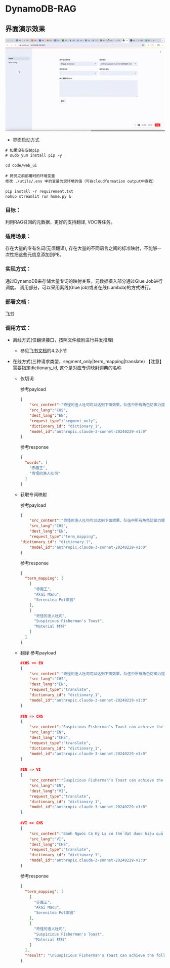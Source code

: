 # DynamoDB-RAG

## 界面演示效果

![demo](./demo.gif) 

- 界面启动方式
```
# 如果没有安装pip
# sudo yum install pip -y

cd code/web_ui

# 拷贝之前部署时的环境变量
修改 ./utils/.env 中的变量为您环境的值（可在cloudformation output中查找）

pip install -r requirement.txt
nohup streamlit run home.py &
```

### 目标：

利用RAG召回的元数据，更好的支持翻译, VOC等任务。

### 适用场景：

存在大量的专有名词(无须翻译), 存在大量的不同语言之间的标准映射，不能够一次性把这些元信息添加到PE。

### 实现方式：

通过DynamoDB来存储大量专词的映射关系，元数据摄入部分通过Glue Job进行调度。 调用部分，可以采用离线(Glue job)或者在线(Lambda)的方式进行。

### 部署文档：

[飞书](https://amzn-chn.feishu.cn/docx/HxO8dK41UosPFvxAylScW6Xunah?from=from_copylink)

### 调用方式：

- 离线方式(仅翻译接口，按照文件级别进行并发推理)
    - 参见[飞书文档](https://amzn-chn.feishu.cn/docx/HxO8dK41UosPFvxAylScW6Xunah?from=from_copylink)的4.2小节

- 在线方式(三种请求类型，segment_only|term_mapping|translate)
    【注意】需要指定dictionary_id, 这个是对应专词映射词典的名称
    - 仅切词

        参考payload
        ```json
        {
            "src_content":"奇怪的渔人吐司可以达到下面效果，队伍中所有角色防御力提高88点，持续300秒。多人游戏时，仅对自己的角色生效。《原神手游》赤魔王图鉴，赤魔王能捉吗",
            "src_lang":"CHS",
            "dest_lang":"EN",
            "request_type":"segment_only",
            "dictionary_id": "dictionary_1",
            "model_id":"anthropic.claude-3-sonnet-20240229-v1:0"
        }
        ```
        参考response
        ```json
        {
          "words": [
            "赤魔王",
            "奇怪的渔人吐司"
          ]
        }
        ```
    - 获取专词映射

        参考payload
        ```json
		{
		    "src_content":"奇怪的渔人吐司可以达到下面效果，队伍中所有角色防御力提高88点，持续300秒。多人游戏时，仅对自己的角色生效。《原神手游》赤魔王图鉴，赤魔王能捉吗",
		    "src_lang":"CHS",
		    "dest_lang":"EN",
		    "request_type":"term_mapping",
        "dictionary_id": "dictionary_1",
		    "model_id":"anthropic.claude-3-sonnet-20240229-v1:0"
		}
        ```
        参考response
        ```json
        {
          "term_mapping": [
            [
              "赤魔王",
              "Akai Maou",
              "Serenitea Pot家园"
            ],
            [
              "奇怪的渔人吐司",
              "Suspicious Fisherman's Toast",
              "Material 材料"
            ]
          ]
        }
        ```
    - 翻译
        参考payload
        ```json
        #CHS => EN
        {
            "src_content":"奇怪的渔人吐司可以达到下面效果，队伍中所有角色防御力提高88点，持续300秒。多人游戏时，仅对自己的角色生效。《原神手游》赤魔王图鉴，赤魔王能捉吗",
            "src_lang":"CHS",
            "dest_lang":"EN",
            "request_type":"translate",
            "dictionary_id": "dictionary_1",
            "model_id":"anthropic.claude-3-sonnet-20240229-v1:0"
        }

        #EN => CHS
        {
            "src_content":"Suspicious Fisherman’s Toast can achieve the following effect: all characters in the team gain 88 points of DEF, lasting for 300 seconds. In multi-player mode, this effect only applies to your own characters. Akai Maou Handbook, can Akai Maou be caught?",
            "src_lang":"EN",
            "dest_lang":"CHS",
            "request_type":"translate",
            "dictionary_id": "dictionary_1",
            "model_id":"anthropic.claude-3-sonnet-20240229-v1:0"
        }

        #EN => VI
        {
            "src_content":"Suspicious Fisherman’s Toast can achieve the following effect: all characters in the team gain 88 points of DEF, lasting for 300 seconds. In multi-player mode, this effect only applies to your own characters. Akai Maou Handbook, can Akai Maou be caught?",
            "src_lang":"EN",
            "dest_lang":"VI",
            "request_type":"translate",
            "dictionary_id": "dictionary_1",
            "model_id":"anthropic.claude-3-sonnet-20240229-v1:0"
        }

        #VI => CHS
        {
            "src_content":"Bánh Người Cá Kỳ Lạ có thể đạt được hiệu quả sau: tất cả nhân vật trong đội nhận được 88 điểm DEF, kéo dài trong 300 giây. Trong chế độ đa người chơi, hiệu quả này chỉ áp dụng cho nhân vật của riêng bạn. Xích Ma Vương Handbook, có thể bắt được Xích Ma Vương không?",
            "src_lang":"VI",
            "dest_lang":"CHS",
            "request_type":"translate",
            "dictionary_id": "dictionary_1",
            "model_id":"anthropic.claude-3-sonnet-20240229-v1:0"
        }
        ```
        参考response
        ```json
        {
          "term_mapping": [
            [
              "赤魔王",
              "Akai Maou",
              "Serenitea Pot家园"
            ],
            [
              "奇怪的渔人吐司",
              "Suspicious Fisherman's Toast",
              "Material 材料"
            ]
          ],
          "result": "\nSuspicious Fisherman's Toast can achieve the following effect: All characters in the team gain 88 DEF for 300 seconds. In multi-player mode, this effect only applies to your own characters. Genshin Impact Akai Maou Codex, can Akai Maou be caught?\n"
        }
        ```